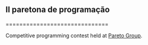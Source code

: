 ## II paretona de programação

==============================

Competitive programming contest held at [Pareto Group](https://paretogroup.com.br/).
